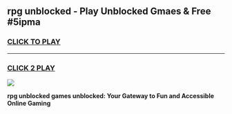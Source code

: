 
## rpg unblocked - Play Unblocked Gmaes & Free #5ipma
<h3>
<a href="https://news.freeplayer.one?title=rpg_unblocked&ref=24F">CLICK TO PLAY</a></h3>
<hr>

<h3>
<a href="https://news.freeplayer.one?title=rpg_unblocked&ref=24F">CLICK 2 PLAY</a>
  
</h3>

<a href="https://news.freeplayer.one?title=rpg_unblocked&ref=24F/"><img src="https://clearcache.store/games.png"></a>


**rpg unblocked games unblocked: Your Gateway to Fun and Accessible Online Gaming**
